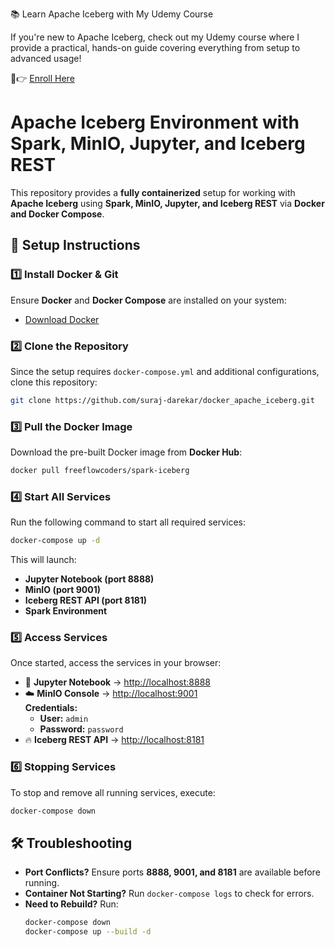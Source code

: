 📚 Learn Apache Iceberg with My Udemy Course

If you're new to Apache Iceberg, check out my Udemy course where I provide a practical, hands-on guide covering everything from setup to advanced usage! 

🚀👉 [Enroll Here](https://www.udemy.com/course/apache-iceberg-end-to-end-data-lakehouse-masterclass/?referralCode=B690BF189725F8CB8664)

# Apache Iceberg Environment with Spark, MinIO, Jupyter, and Iceberg REST

This repository provides a **fully containerized** setup for working with **Apache Iceberg** using **Spark, MinIO, Jupyter, and Iceberg REST** via **Docker and Docker Compose**.

## 🚀 Setup Instructions

### 1️⃣ Install Docker & Git
Ensure **Docker** and **Docker Compose** are installed on your system:
- [Download Docker](https://www.docker.com/get-started)

### 2️⃣ Clone the Repository
Since the setup requires `docker-compose.yml` and additional configurations, clone this repository:
```sh
git clone https://github.com/suraj-darekar/docker_apache_iceberg.git
```

### 3️⃣ Pull the Docker Image
Download the pre-built Docker image from **Docker Hub**:
```sh
docker pull freeflowcoders/spark-iceberg
```

### 4️⃣ Start All Services
Run the following command to start all required services:
```sh
docker-compose up -d
```
This will launch:
- **Jupyter Notebook (port 8888)**
- **MinIO (port 9001)**
- **Iceberg REST API (port 8181)**
- **Spark Environment**

### 5️⃣ Access Services
Once started, access the services in your browser:
- 📘 **Jupyter Notebook** → [http://localhost:8888](http://localhost:8888)
- ☁️ **MinIO Console** → [http://localhost:9001](http://localhost:9001)  
  **Credentials:**
  - **User:** `admin`
  - **Password:** `password`
- 🔥 **Iceberg REST API** → [http://localhost:8181](http://localhost:8181)

### 6️⃣ Stopping Services
To stop and remove all running services, execute:
```sh
docker-compose down
```

## 🛠 Troubleshooting
- **Port Conflicts?** Ensure ports **8888, 9001, and 8181** are available before running.
- **Container Not Starting?** Run `docker-compose logs` to check for errors.
- **Need to Rebuild?** Run:
  ```sh
  docker-compose down
  docker-compose up --build -d
  ```
